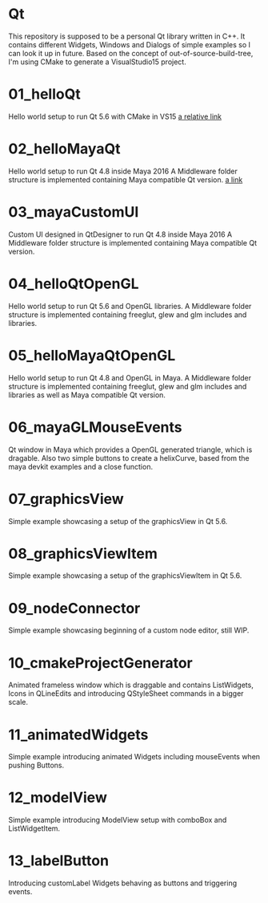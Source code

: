 # Qt
This repository is supposed to be a personal Qt library written in C++.
It contains different Widgets, Windows and Dialogs of simple examples so I can look it up in future.
Based on the concept of out-of-source-build-tree, I'm using CMake to generate a VisualStudio15 project.

# 01_helloQt
Hello world setup to run Qt 5.6 with CMake in VS15
[a relative link](src/c%2B%2B/01_helloQt/helloQt.md)

# 02_helloMayaQt
Hello world setup to run Qt 4.8 inside Maya 2016
A Middleware folder structure is implemented containing Maya compatible Qt version.
[a link](https://github.com/EmreTekinalp/Qt/tree/gh-pages/src/c%2B%2B/02_helloMayaQt/helloMayaQt.md)

# 03_mayaCustomUI
Custom UI designed in QtDesigner to run Qt 4.8 inside Maya 2016
A Middleware folder structure is implemented containing Maya compatible Qt version.

# 04_helloQtOpenGL
Hello world setup to run Qt 5.6 and OpenGL libraries.
A Middleware folder structure is implemented containing freeglut, glew and glm includes and libraries.

# 05_helloMayaQtOpenGL
Hello world setup to run Qt 4.8 and OpenGL in Maya.
A Middleware folder structure is implemented containing freeglut, glew and glm includes and libraries
as well as Maya compatible Qt version.

# 06_mayaGLMouseEvents
Qt window in Maya which provides a OpenGL generated triangle, which is dragable.
Also two simple buttons to create a helixCurve, based from the maya devkit examples and a close function.

# 07_graphicsView
Simple example showcasing a setup of the graphicsView in Qt 5.6.

# 08_graphicsViewItem
Simple example showcasing a setup of the graphicsViewItem in Qt 5.6.

# 09_nodeConnector
Simple example showcasing beginning of a custom node editor, still WIP.

# 10_cmakeProjectGenerator
Animated frameless window which is draggable and contains ListWidgets, Icons in QLineEdits
and introducing QStyleSheet commands in a bigger scale.

# 11_animatedWidgets
Simple example introducing animated Widgets including mouseEvents when pushing Buttons.

# 12_modelView
Simple example introducing ModelView setup with comboBox and ListWidgetItem.

# 13_labelButton
Introducing customLabel Widgets behaving as buttons and triggering events.
